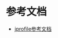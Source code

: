 # 参考文档

- [jprofile参考文档](https://www.ej-technologies.com/resources/jprofiler/v/12.0/help_zh_CN/doc/main/telemetries.html)

